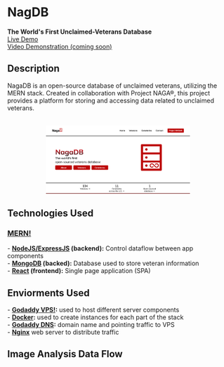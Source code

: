 <h1>NagDB</h1>
<b>The World's First Unclaimed-Veterans Database</b> <br/>
<a href="http://projectnaga.net">Live Demo</a><br/>
<a href="projectnaga.org">Video Demonstration (coming soon)</a>


<h2>Description</h2>
NagaDB is an open-source database of unclaimed veterans, utilizing the MERN stack. Created in collaboration with Project NAGA®, this project provides a platform for storing and accessing data related to unclaimed veterans. 

<br />
<br /> 

<p align="center">
<img src="https://github.com/drkohlbek/NagaDB/blob/main/images/Screen%20Shot%202024-04-28%20at%202.25.13%20PM.png?raw=true" height="65%" width="65%" alt="NagaDB homepage screenshot"/>
</p>

<h2>Technologies Used</h2>
<h3><b><a href="https://www.geeksforgeeks.org/mern-stack/">MERN!</a></b></h3>
- <b><a href="https://expressjs.com/">NodeJS/ExpressJS</a> (backend):</b> Control dataflow between app components<br/>
- <b><a href="https://www.mongodb.com/">MongoDB</a> (backed):</b> Database used to store veteran information<br/>
- <b><a href="https://react.dev/">React</a> (frontend):</b> Single page application (SPA)<br/>

<h2>Enviorments Used</h2>
- <b><a href="https://www.godaddy.com/hosting/vps-hosting">Godaddy VPS!</a>:</b> used to host different server components<br/>
- <b><a href="https://www.docker.com/">Docker</a>:</b> used to create instances for each part of the stack<br/>
- <b><a href="https://www.godaddy.com/help/what-is-dns-665">Godaddy DNS</a>:</b> domain name and pointing traffic to VPS<br/>
- <b><a href="https://www.nginx.com/">Nginx</a></b> web server to distribute traffic <br/>

<h2>Image Analysis Data Flow</h2>

<p align="center">

</p>


